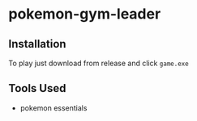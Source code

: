 # pokemon-gym-leader

## Installation

To play just download from release and click `game.exe`

## Tools Used
- pokemon essentials
